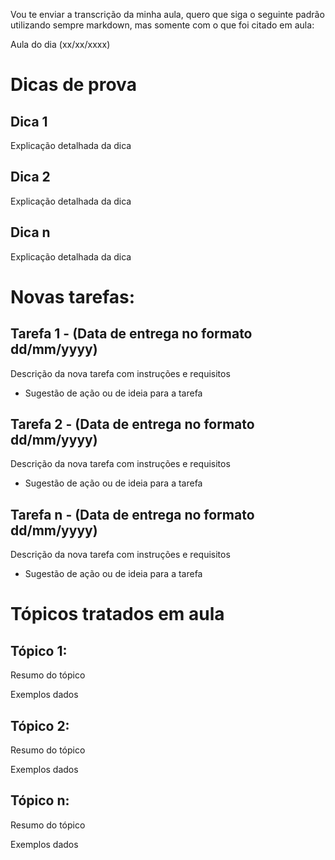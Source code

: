 Vou te enviar a transcrição da minha aula, quero que siga o seguinte padrão utilizando sempre markdown, mas somente com o que foi citado em aula:

Aula do dia (xx/xx/xxxx)

# Dicas de prova

## Dica 1

Explicação detalhada da dica

## Dica 2

Explicação detalhada da dica

## Dica n

Explicação detalhada da dica

# Novas tarefas: 

## Tarefa 1 - (Data de entrega no formato dd/mm/yyyy)

Descrição da nova tarefa com instruções e requisitos

- Sugestão de ação ou de ideia para a tarefa

## Tarefa 2 - (Data de entrega no formato dd/mm/yyyy)

Descrição da nova tarefa com instruções e requisitos

- Sugestão de ação ou de ideia para a tarefa

## Tarefa n - (Data de entrega no formato dd/mm/yyyy)

Descrição da nova tarefa com instruções e requisitos

- Sugestão de ação ou de ideia para a tarefa

# Tópicos tratados em aula

## Tópico 1:

Resumo do tópico

Exemplos dados

## Tópico 2:

Resumo do tópico

Exemplos dados

## Tópico n:

Resumo do tópico

Exemplos dados